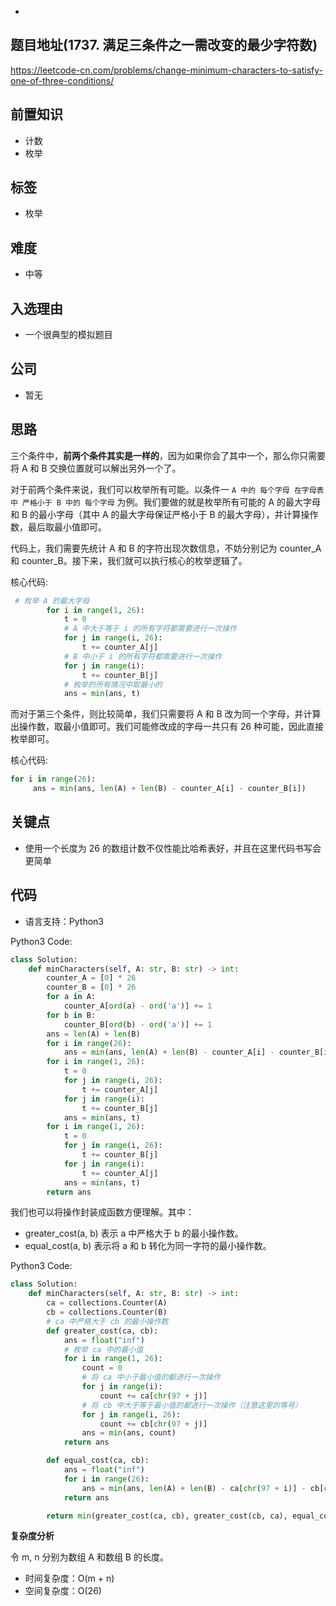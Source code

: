 - 



## 题目地址(1737. 满足三条件之一需改变的最少字符数)

https://leetcode-cn.com/problems/change-minimum-characters-to-satisfy-one-of-three-conditions/

## 前置知识

- 计数
- 枚举

## 标签

- 枚举

## 难度

- 中等

## 入选理由

- 一个很典型的模拟题目

## 公司

- 暂无

## 思路

三个条件中，**前两个条件其实是一样的**，因为如果你会了其中一个，那么你只需要将 A 和 B 交换位置就可以解出另外一个了。

对于前两个条件来说，我们可以枚举所有可能。以条件一 `A 中的 每个字母 在字母表中 严格小于 B 中的 每个字母` 为例。我们要做的就是枚举所有可能的 A 的最大字母 和 B 的最小字母（其中 A 的最大字母保证严格小于 B 的最大字母），并计算操作数，最后取最小值即可。

代码上，我们需要先统计 A 和 B 的字符出现次数信息，不妨分别记为 counter_A 和 counter_B。接下来，我们就可以执行核心的枚举逻辑了。

核心代码:

```python
 # 枚举 A 的最大字母
        for i in range(1, 26):
            t = 0
            # A 中大于等于 i 的所有字符都需要进行一次操作
            for j in range(i, 26):
                t += counter_A[j]
            # B 中小于 i 的所有字符都需要进行一次操作
            for j in range(i):
                t += counter_B[j]
            # 枚举的所有情况中取最小的
            ans = min(ans, t)
```

而对于第三个条件，则比较简单，我们只需要将 A 和 B 改为同一个字母，并计算出操作数，取最小值即可。我们可能修改成的字母一共只有 26 种可能，因此直接枚举即可。

核心代码:

```python
for i in range(26):
     ans = min(ans, len(A) + len(B) - counter_A[i] - counter_B[i])
```

## 关键点

- 使用一个长度为 26 的数组计数不仅性能比哈希表好，并且在这里代码书写会更简单

## 代码

- 语言支持：Python3

Python3 Code:

```python
class Solution:
    def minCharacters(self, A: str, B: str) -> int:
        counter_A = [0] * 26
        counter_B = [0] * 26
        for a in A:
            counter_A[ord(a) - ord('a')] += 1
        for b in B:
            counter_B[ord(b) - ord('a')] += 1
        ans = len(A) + len(B)
        for i in range(26):
            ans = min(ans, len(A) + len(B) - counter_A[i] - counter_B[i])
        for i in range(1, 26):
            t = 0
            for j in range(i, 26):
                t += counter_A[j]
            for j in range(i):
                t += counter_B[j]
            ans = min(ans, t)
        for i in range(1, 26):
            t = 0
            for j in range(i, 26):
                t += counter_B[j]
            for j in range(i):
                t += counter_A[j]
            ans = min(ans, t)
        return ans
```

我们也可以将操作封装成函数方便理解。其中：

- greater_cost(a, b) 表示 a 中严格大于 b 的最小操作数。
- equal_cost(a, b) 表示将 a 和 b 转化为同一字符的最小操作数。

Python3 Code:

```python
class Solution:
    def minCharacters(self, A: str, B: str) -> int:
        ca = collections.Counter(A)
        cb = collections.Counter(B)
        # ca 中严格大于 cb 的最小操作数
        def greater_cost(ca, cb):
            ans = float("inf")
            # 枚举 ca 中的最小值
            for i in range(1, 26):
                count = 0
                # 将 ca 中小于最小值的都进行一次操作
                for j in range(i):
                    count += ca[chr(97 + j)]
                # 将 cb 中大于等于最小值的都进行一次操作（注意这里的等号）
                for j in range(i, 26):
                    count += cb[chr(97 + j)]
                ans = min(ans, count)
            return ans

        def equal_cost(ca, cb):
            ans = float("inf")
            for i in range(26):
                ans = min(ans, len(A) + len(B) - ca[chr(97 + i)] - cb[chr(97 + i)])
            return ans

        return min(greater_cost(ca, cb), greater_cost(cb, ca), equal_cost(ca, cb))
```

**复杂度分析**

令 m, n 分别为数组 A 和数组 B 的长度。

- 时间复杂度：O(m + n)
- 空间复杂度：O(26)
